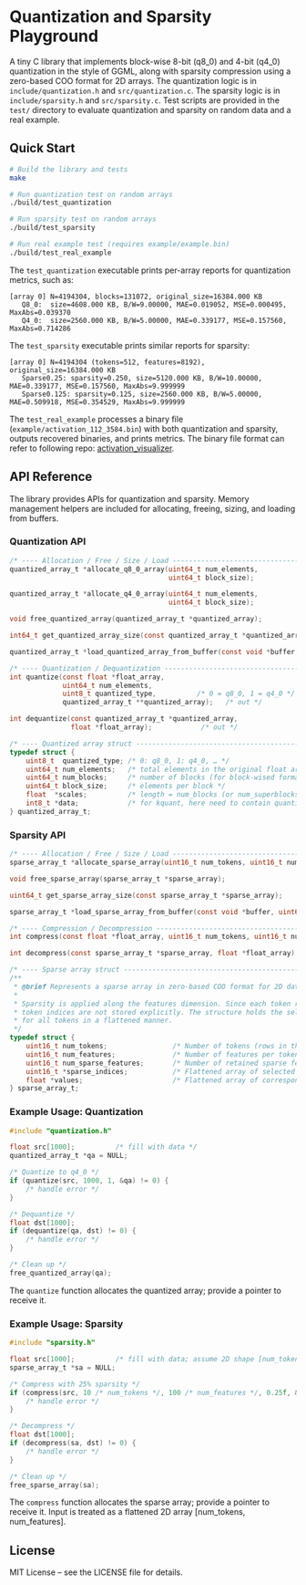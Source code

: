 # Quantization and Sparsity Playground

A tiny C library that implements block-wise 8-bit (q8_0) and 4-bit (q4_0) quantization in the style of GGML, along with sparsity compression using a zero-based COO format for 2D arrays. The quantization logic is in `include/quantization.h` and `src/quantization.c`. The sparsity logic is in `include/sparsity.h` and `src/sparsity.c`. Test scripts are provided in the `test/` directory to evaluate quantization and sparsity on random data and a real example.

## Quick Start

```bash
# Build the library and tests
make

# Run quantization test on random arrays
./build/test_quantization

# Run sparsity test on random arrays
./build/test_sparsity

# Run real example test (requires example/example.bin)
./build/test_real_example
```

The `test_quantization` executable prints per-array reports for quantization metrics, such as:

```plaintext
[array 0] N=4194304, blocks=131072, original_size=16384.000 KB
   Q8_0:  size=4608.000 KB, B/W=9.00000, MAE=0.019052, MSE=0.000495, MaxAbs=0.039370
   Q4_0:  size=2560.000 KB, B/W=5.00000, MAE=0.339177, MSE=0.157560, MaxAbs=0.714286
```

The `test_sparsity` executable prints similar reports for sparsity:

```plaintext
[array 0] N=4194304 (tokens=512, features=8192), original_size=16384.000 KB
   Sparse0.25: sparsity=0.250, size=5120.000 KB, B/W=10.00000, MAE=0.339177, MSE=0.157560, MaxAbs=9.999999
   Sparse0.125: sparsity=0.125, size=2560.000 KB, B/W=5.00000, MAE=0.509918, MSE=0.354529, MaxAbs=9.999999
```

The `test_real_example` processes a binary file (`example/activation_112_3584.bin`) with both quantization and sparsity, outputs recovered binaries, and prints metrics. The binary file format can refer to following repo: [activation_visualizer](https://github.com/DandinPower/decentralized_inference_benchmark_utils/tree/main/activation_visualizer).

## API Reference

The library provides APIs for quantization and sparsity. Memory management helpers are included for allocating, freeing, sizing, and loading from buffers.

### Quantization API

```c
/* ---- Allocation / Free / Size / Load ---------------------------------- */
quantized_array_t *allocate_q8_0_array(uint64_t num_elements,
                                       uint64_t block_size);

quantized_array_t *allocate_q4_0_array(uint64_t num_elements,
                                       uint64_t block_size);

void free_quantized_array(quantized_array_t *quantized_array);

int64_t get_quantized_array_size(const quantized_array_t *quantized_array);

quantized_array_t *load_quantized_array_from_buffer(const void *buffer, int64_t buffer_size);

/* ---- Quantization / Dequantization ------------------------------------ */
int quantize(const float *float_array,
             uint64_t num_elements,
             uint8_t quantized_type,          /* 0 = q8_0, 1 = q4_0 */
             quantized_array_t **quantized_array);   /* out */

int dequantize(const quantized_array_t *quantized_array,
               float *float_array);            /* out */

/* ---- Quantized array struct ------------------------------------------- */
typedef struct {
    uint8_t  quantized_type; /* 0: q8_0, 1: q4_0, … */
    uint64_t num_elements;   /* total elements in the original float array */
    uint64_t num_blocks;     /* number of blocks (for block-wised formats) */
    uint64_t block_size;     /* elements per block */
    float  *scales;          /* length = num_blocks (or num_superblocks for kquant formats) */
    int8_t *data;            /* for kquant, here need to contain quantized scale value + quantized value, otherwise it only need to store quantized value*/
} quantized_array_t;
```

### Sparsity API

```c
/* ---- Allocation / Free / Size / Load ---------------------------------- */
sparse_array_t *allocate_sparse_array(uint16_t num_tokens, uint16_t num_features, float sparse_ratio);

void free_sparse_array(sparse_array_t *sparse_array);

uint64_t get_sparse_array_size(const sparse_array_t *sparse_array);

sparse_array_t *load_sparse_array_from_buffer(const void *buffer, uint64_t buffer_size);

/* ---- Compression / Decompression -------------------------------------- */
int compress(const float *float_array, uint16_t num_tokens, uint16_t num_features,  float sparse_ratio, sparse_array_t **sparse_array);

int decompress(const sparse_array_t *sparse_array, float *float_array);

/* ---- Sparse array struct ---------------------------------------------- */
/**
 * @brief Represents a sparse array in zero-based COO format for 2D data with shape [num_tokens, num_features].
 *
 * Sparsity is applied along the features dimension. Since each token retains the same number of sparse features,
 * token indices are not stored explicitly. The structure holds the selected feature indices and corresponding values
 * for all tokens in a flattened manner.
 */
typedef struct {
    uint16_t num_tokens;                /* Number of tokens (rows in the 2D shape). */
    uint16_t num_features;              /* Number of features per token (columns in the 2D shape). */
    uint16_t num_sparse_features;       /* Number of retained sparse features per token (must be <= num_features). */
    uint16_t *sparse_indices;           /* Flattened array of selected feature indices; length is (num_tokens * num_sparse_features). */
    float *values;                      /* Flattened array of corresponding sparse values; length is (num_tokens * num_sparse_features). */
} sparse_array_t;
```

### Example Usage: Quantization

```c
#include "quantization.h"

float src[1000];          /* fill with data */
quantized_array_t *qa = NULL;

/* Quantize to q4_0 */
if (quantize(src, 1000, 1, &qa) != 0) {
    /* handle error */
}

/* Dequantize */
float dst[1000];
if (dequantize(qa, dst) != 0) {
    /* handle error */
}

/* Clean up */
free_quantized_array(qa);
```

The `quantize` function allocates the quantized array; provide a pointer to receive it.

### Example Usage: Sparsity

```c
#include "sparsity.h"

float src[1000];          /* fill with data; assume 2D shape [num_tokens, num_features] */
sparse_array_t *sa = NULL;

/* Compress with 25% sparsity */
if (compress(src, 10 /* num_tokens */, 100 /* num_features */, 0.25f, &sa) != 0) {
    /* handle error */
}

/* Decompress */
float dst[1000];
if (decompress(sa, dst) != 0) {
    /* handle error */
}

/* Clean up */
free_sparse_array(sa);
```

The `compress` function allocates the sparse array; provide a pointer to receive it. Input is treated as a flattened 2D array [num_tokens, num_features].

## License

MIT License – see the LICENSE file for details.